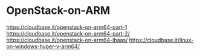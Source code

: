 # OpenStack-on-ARM
https://cloudbase.it/openstack-on-arm64-part-1 https://cloudbase.it/openstack-on-arm64-part-2/ https://cloudbase.it/openstack-on-arm64-lbaas/ https://cloudbase.it/linux-on-windows-hyper-v-arm64/
